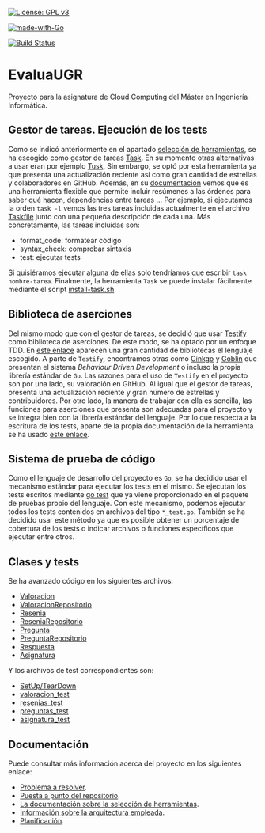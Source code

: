 [![License: GPL v3](https://img.shields.io/badge/License-GPLv3-blue.svg)](https://www.gnu.org/licenses/gpl-3.0)

[![made-with-Go](https://img.shields.io/badge/Made%20with-Go-1f425f.svg)](http://golang.org)

[![Build Status](https://travis-ci.org/PedroMFC/EvaluaUGR.svg?branch=main)](https://travis-ci.org/PedroMFC/EvaluaUGR)

# EvaluaUGR
Proyecto para la asignatura de Cloud Computing del Máster en Ingeniería Informática.

## Gestor de tareas. Ejecución de los tests

Como se indicó anteriormente en el apartado [selección de herramientas][herramientas], se ha escogido como gestor de tareas [Task](https://taskfile.dev/#/). En su momento otras alternativas a usar eran por ejemplo [Tusk](https://github.com/rliebz/tusk). Sin embargo, se optó por esta herramienta ya que presenta una actualización reciente así como gran cantidad de estrellas y colaboradores en GitHub. Además, en su [documentación](https://taskfile.dev/#/usage) vemos que es una herramienta flexible que permite incluir resúmenes a las órdenes para saber qué hacen, dependencias entre tareas ... Por ejemplo, si ejecutamos la orden `task -l` vemos las tres tareas incluidas actualmente en el archivo [Taskfile](./Taskfile.yml) junto con una pequeña descripción de cada una. Más concretamente, las tareas incluidas son:
* format_code:  formatear código
* syntax_check: comprobar sintaxis
* test:         ejecutar tests

Si quisiéramos ejecutar alguna de ellas solo tendríamos que escribir `task nombre-tarea`. Finalmente, la herramienta `Task` se puede instalar fácilmente mediante el script  [install-task.sh](https://github.com/PedroMFC/EvaluaUGR/blob/main/install-task.sh).

## Biblioteca de aserciones

Del mismo modo que con el gestor de tareas, se decidió que usar [Testify](https://github.com/stretchr/testify) como biblioteca de aserciones. De este modo, se ha optado por un enfoque TDD. En [este enlace](https://bmuschko.com/blog/go-testing-frameworks/) aparecen una gran cantidad de bibliotecas el lenguaje escogido. A parte de `Testify`, encontramos otras como [Ginkgo](https://github.com/onsi/ginkgo) y [Goblin](https://github.com/franela/goblin) que presentan el sistema *Behaviour Driven Development* o incluso la propia librería estándar de `Go`. Las razones para el uso de `Testify` en el proyecto son por una lado, su valoración en GitHub. Al igual que el gestor de tareas, presenta una actualización reciente y gran número de estrellas y contribuidores. Por otro lado, la manera de trabajar con ella es sencilla, las funciones para aserciones que presenta son adecuadas para el proyecto y se integra bien con la librería estándar del lenguaje. Por lo que respecta a la escritura de los tests, aparte de la propia documentación de la herramienta se ha usado [este enlace](http://www.inanzzz.com/index.php/post/2t08/using-setup-and-teardown-in-golang-unit-tests). 

## Sistema de prueba de código

Como el lenguaje de desarrollo del proyecto es `Go`, se ha decidido usar el mecanismo estándar para ejecutar los tests en el mismo. Se ejecutan los tests escritos mediante [go test](https://golang.org/pkg/cmd/go/internal/test/) que ya viene proporcionado en el paquete de pruebas propio del lenguaje. Con este mecanismo, podemos ejecutar todos los tests contenidos en archivos del tipo `*_test.go`. También se ha decidido usar este método ya que es posible obtener un porcentaje de cobertura de los tests o indicar archivos o funciones específicos que ejecutar entre otros. 


## Clases y tests

Se ha avanzado código en los siguientes archivos:

- [Valoracion](./internal/microval/modelsval/valoracion.go)
- [ValoracionRepositorio](./internal/microval/modelsval/valoracionrepositorio.go)
- [Resenia](./internal/microres/modelsres/resenia.go)
- [ReseniaRepositorio](./internal/microres/modelsres/reseniasrepositorio.go)
- [Pregunta](./internal/micropre/modelspre/pregunta.go)
- [PreguntaRepositorio](./internal/micropre/modelspre/preguntasrepositorio.go)
- [Respuesta](./internal/micropre/modelspre/respuesta.go)
- [Asignatura](./internal/asignatura/asig/asignatura.go)

Y los archivos de test correspondientes son:

- [SetUp/TearDown](./tests/testmain_test.go)
- [valoracion_test](./tests/valoracion_test.go)
- [resenias_test](./tests/resenias_test.go)
- [preguntas_test](./tests/preguntas_test.go)
- [asignatura_test](./tests/asignatura_test.go)

## Documentación
Puede consultar más información acerca del proyecto en los siguientes enlace:

* [Problema a resolver][problema].
* [Puesta a punto del repositorio][configGitHub].
* [La documentación sobre la selección de herramientas][herramientas].
* [Información sobre la arquitectura empleada][arquitectura].
* [Planificación][planificacion].

[configGitHub]: https://pedromfc.github.io/EvaluaUGR/docs/configuracion_github
[herramientas]: https://pedromfc.github.io/EvaluaUGR/docs/seleccion_herramientas
[problema]: https://pedromfc.github.io/EvaluaUGR/docs/problema
[arquitectura]: https://pedromfc.github.io/EvaluaUGR/docs/arquitectura
[issues]: https://github.com/PedroMFC/EvaluaUGR/issues
[planificacion]: https://pedromfc.github.io/EvaluaUGR/docs/planificación


[mAuxiliar]: https://github.com/PedroMFC/EvaluaUGR/milestone/2
[mPreguntas]: https://github.com/PedroMFC/EvaluaUGR/milestone/5
[mErrores]: https://github.com/PedroMFC/EvaluaUGR/milestone/3
[mEstructura]: https://github.com/PedroMFC/EvaluaUGR/milestone/7
[mResenias]: https://github.com/PedroMFC/EvaluaUGR/milestone/6
[mDocumentacion]: https://github.com/PedroMFC/EvaluaUGR/milestone/1
[mValoraciones]: https://github.com/PedroMFC/EvaluaUGR/milestone/4
[mTests]: https://github.com/PedroMFC/EvaluaUGR/milestone/8

[i1]: https://github.com/PedroMFC/EvaluaUGR/issues/1
[i2]: https://github.com/PedroMFC/EvaluaUGR/issues/2
[i3]: https://github.com/PedroMFC/EvaluaUGR/issues/3
[i4]: https://github.com/PedroMFC/EvaluaUGR/issues/4
[i5]: https://github.com/PedroMFC/EvaluaUGR/issues/5
[i6]: https://github.com/PedroMFC/EvaluaUGR/issues/6
[i7]: https://github.com/PedroMFC/EvaluaUGR/issues/7
[i8]: https://github.com/PedroMFC/EvaluaUGR/issues/8
[i9]: https://github.com/PedroMFC/EvaluaUGR/issues/9
[i10]: https://github.com/PedroMFC/EvaluaUGR/issues/10
[i11]: https://github.com/PedroMFC/EvaluaUGR/issues/11
[i12]: https://github.com/PedroMFC/EvaluaUGR/issues/12
[i13]: https://github.com/PedroMFC/EvaluaUGR/issues/13
[i14]: https://github.com/PedroMFC/EvaluaUGR/issues/14
[i15]: https://github.com/PedroMFC/EvaluaUGR/issues/15
[i16]: https://github.com/PedroMFC/EvaluaUGR/issues/16
[i17]: https://github.com/PedroMFC/EvaluaUGR/issues/17
[i18]: https://github.com/PedroMFC/EvaluaUGR/issues/18
[i19]: https://github.com/PedroMFC/EvaluaUGR/issues/19
[i20]: https://github.com/PedroMFC/EvaluaUGR/issues/20
[i21]: https://github.com/PedroMFC/EvaluaUGR/issues/21
[i22]: https://github.com/PedroMFC/EvaluaUGR/issues/22
[i23]: https://github.com/PedroMFC/EvaluaUGR/issues/23
[i24]: https://github.com/PedroMFC/EvaluaUGR/issues/24
[i25]: https://github.com/PedroMFC/EvaluaUGR/issues/25
[i26]: https://github.com/PedroMFC/EvaluaUGR/issues/26
[i27]: https://github.com/PedroMFC/EvaluaUGR/issues/27
[i28]: https://github.com/PedroMFC/EvaluaUGR/issues/28
[i29]: https://github.com/PedroMFC/EvaluaUGR/issues/29
[i30]: https://github.com/PedroMFC/EvaluaUGR/issues/30
[i31]: https://github.com/PedroMFC/EvaluaUGR/issues/31
[i32]: https://github.com/PedroMFC/EvaluaUGR/issues/32
[i33]: https://github.com/PedroMFC/EvaluaUGR/issues/33
[i34]: https://github.com/PedroMFC/EvaluaUGR/issues/34
[i35]: https://github.com/PedroMFC/EvaluaUGR/issues/35
[i36]: https://github.com/PedroMFC/EvaluaUGR/issues/36
[i37]: https://github.com/PedroMFC/EvaluaUGR/issues/37
[i38]: https://github.com/PedroMFC/EvaluaUGR/issues/38
[i39]: https://github.com/PedroMFC/EvaluaUGR/issues/39
[i40]: https://github.com/PedroMFC/EvaluaUGR/issues/40
[i41]: https://github.com/PedroMFC/EvaluaUGR/issues/41
[i42]: https://github.com/PedroMFC/EvaluaUGR/issues/42
[i43]: https://github.com/PedroMFC/EvaluaUGR/issues/43
[i44]: https://github.com/PedroMFC/EvaluaUGR/issues/44
[i45]: https://github.com/PedroMFC/EvaluaUGR/issues/45
[i46]: https://github.com/PedroMFC/EvaluaUGR/issues/46
[i47]: https://github.com/PedroMFC/EvaluaUGR/issues/47
[i48]: https://github.com/PedroMFC/EvaluaUGR/issues/48
[i49]: https://github.com/PedroMFC/EvaluaUGR/issues/49
[i50]: https://github.com/PedroMFC/EvaluaUGR/issues/50
[i51]: https://github.com/PedroMFC/EvaluaUGR/issues/51
[i52]: https://github.com/PedroMFC/EvaluaUGR/issues/52
[i53]: https://github.com/PedroMFC/EvaluaUGR/issues/53
[i54]: https://github.com/PedroMFC/EvaluaUGR/issues/54
[i55]: https://github.com/PedroMFC/EvaluaUGR/issues/55
[i56]: https://github.com/PedroMFC/EvaluaUGR/issues/56
[i57]: https://github.com/PedroMFC/EvaluaUGR/issues/57
[i58]: https://github.com/PedroMFC/EvaluaUGR/issues/58
[i59]: https://github.com/PedroMFC/EvaluaUGR/issues/59
[i60]: https://github.com/PedroMFC/EvaluaUGR/issues/60

